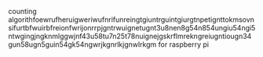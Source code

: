 
 counting algorithfoewrufheruigweriwufnrifunreingtgiuntrguintgiurgtnpetignttokmsovnsifurtbfwuirbfreionfwrijonrrpjgntrwuignetugnt3u8nen8g54n854ungiu54ngi5ntwgingjngknmlggwjnf43u58tu7n25t78nuignejgskrflmrekngreiugntiougn34gun58ugn5guin54gk54ngwrjkgnrlkjgnwlrkgm for raspberry pi
